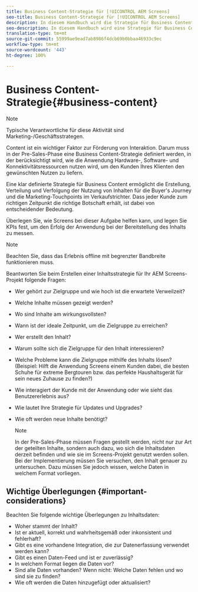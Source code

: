 ```yaml
---
title: Business Content-Strategie für [!UICONTROL AEM Screens]
seo-title: Business Content-Strategie für [!UICONTROL AEM Screens]
description: In diesem Handbuch wird die Strategie für Business Content beschrieben.
seo-description: In diesem Handbuch wird eine Strategie für Business Content beschrieben.
translation-type: tm+mt
source-git-commit: 55999ae9ead7ab8986f4dcb69b0bbaa46933c9ec
workflow-type: tm+mt
source-wordcount: '443'
ht-degree: 100%

---
```



# Business Content-Strategie{#business-content}

>[!NOTE]
>
>Typische Verantwortliche für diese Aktivität sind Marketing-/Geschäftsstrategen.

Content ist ein wichtiger Faktor zur Förderung von Interaktion. Darum muss in der Pre-Sales-Phase eine Business Content-Strategie definiert werden, in der berücksichtigt wird, wie die Anwendung Hardware-, Software- und Konnektivitätsressourcen nutzen wird, um den Kunden Ihres Klienten den gewünschten Nutzen zu liefern.

Eine klar definierte Strategie für Business Content ermöglicht die Erstellung, Verteilung und Verfolgung der Nutzung von Inhalten für die Buyer&#39;s Journey und die Marketing-Touchpoints im Verkaufstrichter. Dass jeder Kunde zum richtigen Zeitpunkt die richtige Botschaft erhält, ist dabei von entscheidender Bedeutung.

Überlegen Sie, wie Screens bei dieser Aufgabe helfen kann, und legen Sie KPIs fest, um den Erfolg der Anwendung bei der Bereitstellung des Inhalts zu messen.

>[!NOTE]
>
>Beachten Sie, dass das Erlebnis offline mit begrenzter Bandbreite funktionieren muss.

Beantworten Sie beim Erstellen einer Inhaltsstrategie für Ihr AEM Screens-Projekt folgende Fragen:

* Wer gehört zur Zielgruppe und wie hoch ist die erwartete Verweilzeit?
* Welche Inhalte müssen gezeigt werden?
* Wo sind Inhalte am wirkungsvollsten?
* Wann ist der ideale Zeitpunkt, um die Zielgruppe zu erreichen?
* Wer erstellt den Inhalt?
* Warum sollte sich die Zielgruppe für den Inhalt interessieren?
* Welche Probleme kann die Zielgruppe mithilfe des Inhalts lösen? (Beispiel: Hilft die Anwendung Screens einem Kunden dabei, die besten Schuhe für extreme Bergtouren bzw. das perfekte Haushaltsgerät für sein neues Zuhause zu finden?)
* Wie interagiert der Kunde mit der Anwendung oder wie sieht das Benutzererlebnis aus?
* Wie lautet Ihre Strategie für Updates und Upgrades?
* Wie oft werden neue Inhalte benötigt? 

   >[!NOTE]
   >
   >In der Pre-Sales-Phase müssen Fragen gestellt werden, nicht nur zur Art der geteilten Inhalte, sondern auch dazu, wo sich die Inhaltsdaten derzeit befinden und wie sie im Screens-Projekt genutzt werden sollen. Bei der Implementierung müssen Sie versuchen, den Inhalt genauer zu untersuchen. Dazu müssen Sie jedoch wissen, welche Daten in welchem Format vorliegen.

## Wichtige Überlegungen {#important-considerations}

Beachten Sie folgende wichtige Überlegungen zu Inhaltsdaten:

* Woher stammt der Inhalt?
* Ist er aktuell, korrekt und wahrheitsgemäß oder inkonsistent und fehlerhaft?
* Gibt es eine vorhandene Integration, die zur Datenerfassung verwendet werden kann?
* Gibt es einen Daten-Feed und ist er zuverlässig?
* In welchem Format liegen die Daten vor?
* Sind alle Daten vorhanden? Wenn nicht: Welche Daten fehlen und wo sind sie zu finden?
* Wie oft werden die Daten hinzugefügt oder aktualisiert?

